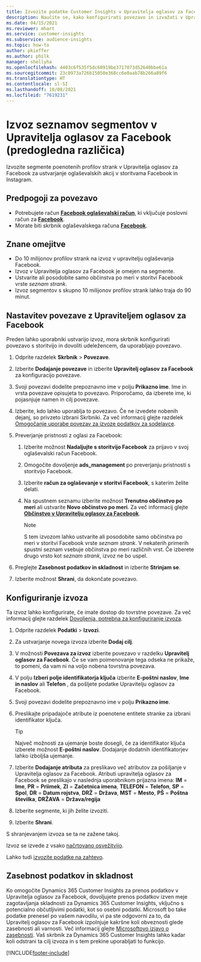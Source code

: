 ```yaml
---
title: Izvozite podatke Customer Insights v Upravitelja oglasov za Facebook
description: Naučite se, kako konfigurirati povezavo in izvažati v Upravitelja oglasov za Facebook.
ms.date: 04/15/2021
ms.reviewer: mhart
ms.service: customer-insights
ms.subservice: audience-insights
ms.topic: how-to
author: pkieffer
ms.author: philk
manager: shellyha
ms.openlocfilehash: 4403c6f535f5dc60919be3717073d52640bbe61a
ms.sourcegitcommit: 23c8973a726b15050e368cc6e0aab78b266a89f6
ms.translationtype: HT
ms.contentlocale: sl-SI
ms.lasthandoff: 10/08/2021
ms.locfileid: "7619231"
---
```

# <a name="export-segments-list-to-facebook-ads-manager-preview"></a>Izvoz seznamov segmentov v Upravitelja oglasov za Facebook (predogledna različica)

Izvozite segmente poenotenih profilov strank v Upravitelja oglasov za Facebook za ustvarjanje oglaševalskih akcij v storitvama Facebook in Instagram.

## <a name="prerequisites-for-connection"></a>Predpogoji za povezavo

- Potrebujete račun [**Facebook oglaševalski račun**](https://www.facebook.com/business/learn/lessons/step-by-step-ads-manager-account), ki vključuje poslovni račun za [**Facebook**](https://business.facebook.com/).
- Morate biti skrbnik oglaševalskega računa [**Facebook**](https://www.facebook.com/business/learn/lessons/step-by-step-ads-manager-account).

## <a name="known-limitations"></a>Znane omejitve

- Do 10 milijonov profilov strank na izvoz v upravitelju oglaševanja Facebook.
- Izvoz v Upravitelja oglasov za Facebook je omejen na segmente.
- Ustvarite ali posodobite samo občinstva po meri v storitvi Facebook vrste *seznam strank*.
- Izvoz segmentov s skupno 10 milijonov profilov strank lahko traja do 90 minut.

## <a name="set-up-connection-to-facebook-ads-manager"></a>Nastavitev povezave z Upraviteljem oglasov za Facebook

Preden lahko uporabniki ustvarijo izvoz, mora skrbnik konfigurirati povezavo s storitvijo in dovoliti udeležencem, da uporabljajo povezavo.

1. Odprite razdelek **Skrbnik** > **Povezave**.

1. Izberite **Dodajanje povezave** in izberite **Upravitelj oglasov za Facebook** za konfiguracijo povezave.

1. Svoji povezavi dodelite prepoznavno ime v polju **Prikazno ime**. Ime in vrsta povezave opisujeta to povezavo. Priporočamo, da izberete ime, ki pojasnjuje namen in cilj povezave.

1. Izberite, kdo lahko uporablja to povezavo. Če ne izvedete nobenih dejanj, so privzeto izbrani Skrbniki. Za več informacij glejte razdelek [Omogočanje uporabe povezav za izvoze podatkov za sodelavce](connections.md#allow-contributors-to-use-a-connection-for-exports).

1. Preverjanje pristnosti z oglasi za Facebook: 

   1. Izberite možnost **Nadaljujte s storitvijo Facebook** za prijavo v svoj oglaševalski račun Facebook.

   1. Omogočite dovoljenje **ads_management** po preverjanju pristnosti s storitvijo Facebook.

   1. Izberite **račun za oglaševanje v storitvi Facebook**, s katerim želite delati.

   1. Na spustnem seznamu izberite možnost **Trenutno občinstvo po meri** ali ustvarite **Novo občinstvo po meri**. Za več informacij glejte [**Občinstvo v Upravitelju oglasov za Facebook**](https://www.facebook.com/business/help/744354708981227?id=2469097953376494).
      > [!NOTE]
      > S tem izvozom lahko ustvarite ali posodobite samo občinstva po meri v storitvi Facebook vrste *seznam strank*. V nekaterih primerih spustni seznam vsebuje občinstva po meri različnih vrst. Če izberete drugo vrsto kot *seznam strank*, izvoz ne bo uspel. 

1. Preglejte **Zasebnost podatkov in skladnost** in izberite **Strinjam se**.

1. Izberite možnost **Shrani**, da dokončate povezavo.

## <a name="configure-an-export"></a>Konfiguriranje izvoza

Ta izvoz lahko konfigurirate, če imate dostop do tovrstne povezave. Za več informacij glejte razdelek [Dovoljenja, potrebna za konfiguriranje izvoza](export-destinations.md#set-up-a-new-export).

1. Odprite razdelek **Podatki** > **Izvozi**.

1. Za ustvarjanje novega izvoza izberite **Dodaj cilj**. 

1. V možnosti **Povezava za izvoz** izberite povezavo v razdelku **Upravitelj oglasov za Facebook**. Če se vam poimenovanje tega odseka ne prikaže, to pomeni, da vam ni na voljo nobena tovrstna povezava.

1. V polju **Izberi polje identifikatorja ključa** izberite **E-poštni naslov**, **Ime in naslov** ali **Telefon** , da pošljete podatke Upravitelju oglasov za Facebook. 

1. Svoji povezavi dodelite prepoznavno ime v polju **Prikazno ime**.

1. Preslikajte pripadajoče atribute iz poenotene entitete stranke za izbrani identifikator ključa.
   > [!TIP]
   > Največ možnosti za ujemanje boste dosegli, če za identifikator ključa izberete možnost **E-poštni naslov**. Dodajanje dodatnih identifikatorjev lahko izboljša ujemanje.

1. Izberite **Dodajanje atributa** za preslikavo več atributov za pošiljanje v Upravitelja oglasov za Facebook. Atributi upravitelja oglasov za Facebook se preslikajo v naslednja uporabnikom prijazna imena: **IM** = **Ime**, **PR** = **Priimek**, **ZI** = **Začetnica imena**, **TELEFON** = **Telefon**, **SP** = **Spol**, **DR** = **Datum rojstva**, **DRŽ** = **Država**, **MST** = **Mesto**, **PŠ** = **Poštna številka**, **DRŽAVA** = **Država/regija**

1. Izberite segmente, ki jih želite izvoziti.

1. Izberite **Shrani**.

S shranjevanjem izvoza se ta ne zažene takoj.

Izvoz se izvede z vsako [načrtovano osvežitvijo](system.md#schedule-tab). 

Lahko tudi [izvozite podatke na zahtevo](export-destinations.md#run-exports-on-demand). 

## <a name="data-privacy-and-compliance"></a>Zasebnost podatkov in skladnost

Ko omogočite Dynamics 365 Customer Insights za prenos podatkov v Upravitelja oglasov za Facebook, dovoljujete prenos podatkov izven meje zagotavljanja skladnosti za Dynamics 365 Customer Insights, vključno s potencialno občutljivimi podatki, kot so osebni podatki. Microsoft bo take podatke prenesel po vašem navodilu, vi pa ste odgovorni za to, da Upravitelj oglasov za Facebook izpolnjuje kakršne koli obveznosti glede zasebnosti ali varnosti. Več informacij glejte [Microsoftovo izjavo o zasebnosti](https://go.microsoft.com/fwlink/?linkid=396732).
Vaš skrbnik za Dynamics 365 Customer Insights lahko kadar koli odstrani ta cilj izvoza in s tem prekine uporabljati to funkcijo.


[!INCLUDE[footer-include](../includes/footer-banner.md)]
